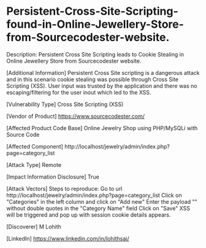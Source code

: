 # Persistent-Cross-Site-Scripting-found-in-Online-Jewellery-Store-from-Sourcecodester-website.

Description: Persistent Cross Site Scripting leads to Cookie Stealing in Online Jewellery Store from Sourcecodester website.

[Additional Information] Persistent Cross Site scripting is a dangerous attack and in this scenario cookie stealing was possible through Cross Site Scripting (XSS). User input was trusted by the application and there was no escaping/filtering for the user inout which led to the XSS.

[Vulnerability Type] Cross Site Scripting (XSS)

[Vendor of Product] https://www.sourcecodester.com/

[Affected Product Code Base] Online Jewelry Shop using PHP/MySQLi with Source Code

[Affected Component] http://localhost/jewelry/admin/index.php?page=category_list

[Attack Type] Remote

[Impact Information Disclosure] True

[Attack Vectors] Steps to reproduce: 
Go to url http://localhost/jewelry/admin/index.php?page=category_list 
Click on "Categories" in the left column and click on "Add new"
Enter the payload "<script>alert(document.cookie)</script>" without double quotes in the "Category Name" field 
Click on "Save" 
XSS will be triggered and pop up with session cookie details appears.

[Discoverer] M Lohith

[LinkedIn] https://www.linkedin.com/in/lohithsai/
